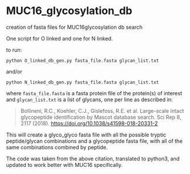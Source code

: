 # MUC16_glycosylation_db
creation of fasta files for MUC16glycosylation db search

One script for O linked and one for N linked.

to run:

`python O_linked_db_gen.py fasta_file.fasta glycan_list.txt`

and/or

`python N_linked_db_gen.py fasta_file.fasta glycan_list.txt`

where `fasta_file.fasta` is a fasta protein file of the protein(s) of interest
and `glycan_list.txt` is a list of glycans, one per line as described in: 

>Bollineni, R.C., Koehler, C.J., Gislefoss, R.E. et al. Large-scale intact glycopeptide identification by Mascot database search. Sci Rep 8, 2117 (2018). https://doi.org/10.1038/s41598-018-20331-2

This will create a glyco_glyco fasta file with all the possible tryptic peptide/glycan combinations and a glycopeptide fasta file, with all of the same combinations combined by peptide.

The code was taken from the above citation, translated to python3, and updated to work better with MUC16 specifically.
